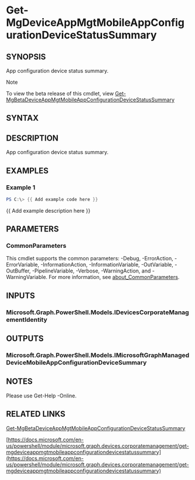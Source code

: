 ﻿---
external help file: Microsoft.Graph.Devices.CorporateManagement-help.xml
Module Name: Microsoft.Graph.Devices.CorporateManagement
online version: https://docs.microsoft.com/en-us/powershell/module/microsoft.graph.devices.corporatemanagement/get-mgdeviceappmgtmobileappconfigurationdevicestatussummary
schema: 2.0.0
---

# Get-MgDeviceAppMgtMobileAppConfigurationDeviceStatusSummary

## SYNOPSIS
App configuration device status summary.

> [!NOTE]
> To view the beta release of this cmdlet, view [Get-MgBetaDeviceAppMgtMobileAppConfigurationDeviceStatusSummary](/powershell/module/Microsoft.Graph.Beta.Devices.CorporateManagement/Get-MgBetaDeviceAppMgtMobileAppConfigurationDeviceStatusSummary?view=graph-powershell-beta)

## SYNTAX

## DESCRIPTION
App configuration device status summary.

## EXAMPLES

### Example 1
```powershell
PS C:\> {{ Add example code here }}
```

{{ Add example description here }}

## PARAMETERS

### CommonParameters
This cmdlet supports the common parameters: -Debug, -ErrorAction, -ErrorVariable, -InformationAction, -InformationVariable, -OutVariable, -OutBuffer, -PipelineVariable, -Verbose, -WarningAction, and -WarningVariable. For more information, see [about_CommonParameters](http://go.microsoft.com/fwlink/?LinkID=113216).

## INPUTS

### Microsoft.Graph.PowerShell.Models.IDevicesCorporateManagementIdentity
## OUTPUTS

### Microsoft.Graph.PowerShell.Models.IMicrosoftGraphManagedDeviceMobileAppConfigurationDeviceSummary
## NOTES
Please use Get-Help -Online.

## RELATED LINKS

[Get-MgBetaDeviceAppMgtMobileAppConfigurationDeviceStatusSummary](/powershell/module/Microsoft.Graph.Beta.Devices.CorporateManagement/Get-MgBetaDeviceAppMgtMobileAppConfigurationDeviceStatusSummary?view=graph-powershell-beta)

[https://docs.microsoft.com/en-us/powershell/module/microsoft.graph.devices.corporatemanagement/get-mgdeviceappmgtmobileappconfigurationdevicestatussummary](https://docs.microsoft.com/en-us/powershell/module/microsoft.graph.devices.corporatemanagement/get-mgdeviceappmgtmobileappconfigurationdevicestatussummary)


